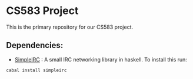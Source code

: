 CS583 Project
=============

This is the primary repository for our CS583 project.


Dependencies:
------------

- [SimpleIRC][1] : A small IRC networking library in haskell. To install this run:
```bash
cabal install simpleirc
```

[1]: https://hackage.haskell.org/package/simpleirc-0.3.1/docs/
